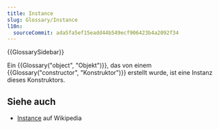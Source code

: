 ```yaml
---
title: Instance
slug: Glossary/Instance
l10n:
  sourceCommit: ada5fa5ef15eadd44b549ecf906423b4a2092f34
---
```


{{GlossarySidebar}}

Ein {{Glossary("object", "Objekt")}}, das von einem {{Glossary("constructor", "Konstruktor")}} erstellt wurde, ist eine Instanz dieses Konstruktors.

## Siehe auch

- [Instance](<https://en.wikipedia.org/wiki/Instance_(computer_science)>) auf Wikipedia
